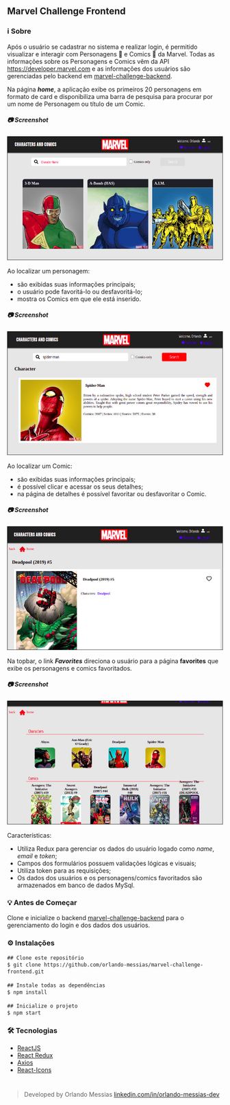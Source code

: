 ## Marvel Challenge Frontend

### :information_source: Sobre
Após o usuário se cadastrar no sistema e realizar login, é permitido visualizar e interagir com Personagens :muscle: e Comics :newspaper: da Marvel. Todas as informações sobre os Personagens e Comics vêm da API https://developer.marvel.com e as informações dos usuários são gerenciadas pelo backend em [marvel-challenge-backend](https://github.com/orlando-messias/marvel-challenge-backend).

Na página ***home***, a aplicação exibe os primeiros 20 personagens em formato de card e disponibiliza uma barra de pesquisa para procurar por um nome de Personagem ou título de um Comic.

##### :camera: Screenshot
<p align="center"><img src="/src/assets/home-screen.jpg"></p>


Ao localizar um personagem:
- são exibidas suas informações principais;
- o usuário pode favoritá-lo ou desfavoritá-lo;
- mostra os Comics em que ele está inserido.

##### :camera: Screenshot
<p align="center"><img src="/src/assets/character-screen.jpg"></p>


Ao localizar um Comic:
- são exibidas suas informações principais;
- é possível clicar e acessar os seus detalhes;
- na página de detalhes é possível favoritar ou desfavoritar o Comic.

##### :camera: Screenshot
<p align="center"><img src="/src/assets/comic-screen.jpg"></p>


Na topbar, o link ***Favorites*** direciona o usuário para a página **favorites** que exibe os personagens e comics favoritados.

##### :camera: Screenshot
<p align="center"><img src="/src/assets/favorites-screen.jpg"></p>


Características:
- Utiliza Redux para gerenciar os dados do usuário logado como *name*, *email* e *token*;
- Campos dos formulários possuem validações lógicas e visuais;
- Utiliza token para as requisições;
- Os dados dos usuários e os personagens/comics favoritados são armazenados em banco de dados MySql.

### :bulb: Antes de Começar
Clone e inicialize o backend [marvel-challenge-backend](https://github.com/orlando-messias/marvel-challenge-backend) para o gerenciamento do login e dos dados dos usuários.


### :gear: Instalações
```
## Clone este repositório
$ git clone https://github.com/orlando-messias/marvel-challenge-frontend.git

## Instale todas as dependências
$ npm install

## Inicialize o projeto
$ npm start

```

### :hammer_and_wrench: Tecnologias
- [ReactJS](https://reactjs.org/)
- [React Redux](https://redux.js.org//)
- [Axios](https://www.npmjs.com/package/axios)
- [React-Icons](https://react-icons.netlify.com)


#
> Developed by Orlando Messias [linkedin.com/in/orlando-messias-dev](https://www.linkedin.com/in/orlando-messias-dev)

